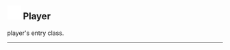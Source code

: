 ## <img src="../../.gitbook/assets/base.png" width="32" height="32" /> Player
player's entry class.<br>


--------